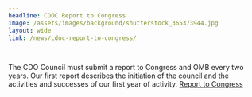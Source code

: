 ```yaml
---
headline: CDOC Report to Congress
image: /assets/images/background/shutterstock_365373944.jpg
layout: wide
link: /news/cdoc-report-to-congress/

---
```

The CDO Council must submit a report to Congress and OMB every two years.  Our first report describes the initiation of the council and the activities and successes of our first year of activity. 
<a href="{{ site.baseurl}}/assets/documents/CDO_Council_Report_to_Congress_OMB.pdf">Report to Congress</a>